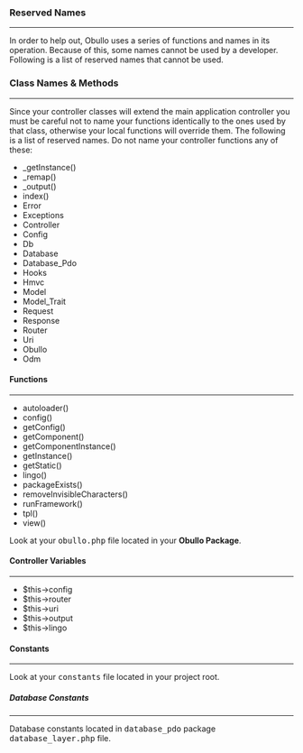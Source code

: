 ### Reserved Names <a name="reserved-names"></a>

------

In order to help out, Obullo uses a series of functions and names in its operation. Because of this, some names cannot be used by a developer. Following is a list of reserved names that cannot be used.

### Class Names & Methods <a name="controller-names"></a>

------

Since your controller classes will extend the main application controller you must be careful not to name your functions identically to the ones used by that class, otherwise your local functions will override them. The following is a list of reserved names. Do not name your controller functions any of these:

- _getInstance()
- _remap()
- _output()
- index()
- Error
- Exceptions
- Controller
- Config
- Db
- Database
- Database_Pdo
- Hooks
- Hmvc
- Model
- Model_Trait
- Request
- Response
- Router
- Uri
- Obullo
- Odm

#### Functions

------

- autoloader()
- config()
- getConfig()
- getComponent()
- getComponentInstance()
- getInstance()
- getStatic()
- lingo()
- packageExists()
- removeInvisibleCharacters()
- runFramework()
- tpl()
- view()

Look at your <kbd>obullo.php</kbd> file located in your <b>Obullo Package</b>.

#### Controller Variables

------

- $this->config
- $this->router
- $this->uri
- $this->output
- $this->lingo

#### Constants

------

Look at your <kbd>constants</kbd> file located in your project root.

##### Database Constants

------

Database constants located in <kbd>database_pdo</kbd> package <kbd>database_layer.php</kbd> file.